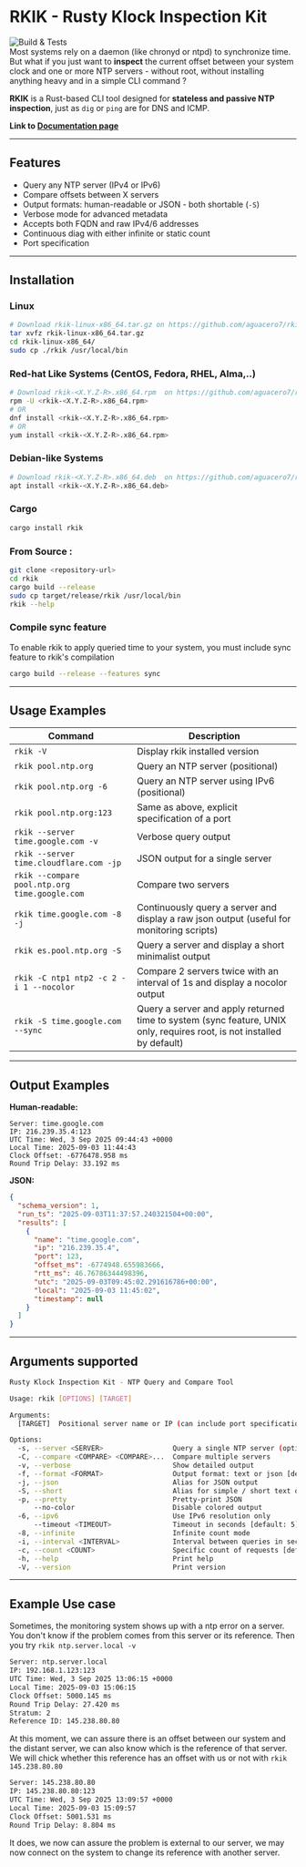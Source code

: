 # RKIK - Rusty Klock Inspection Kit
![Build & Tests](https://github.com/aguacero7/rkik/actions/workflows/ci-test-n-build.yml/badge.svg)
<br>
Most systems rely on a daemon (like chronyd or ntpd) to synchronize time. But what if you just want to **inspect** the current offset between your system clock and one or more NTP servers - without root, without installing anything heavy and in a simple CLI command ?

**RKIK** is a Rust-based CLI tool designed for **stateless and passive NTP inspection**, just as `dig` or `ping` are for DNS and ICMP.

**Link to  [Documentation page](https://aguacero7.github.io/rkik/)**

---

## Features

- Query any NTP server (IPv4 or IPv6)
-  Compare offsets between X servers
-  Output formats: human-readable or JSON - both shortable (`-S`)
-  Verbose mode for advanced metadata
-  Accepts both FQDN and raw IPv4/6 addresses
-  Continuous diag with either infinite or static count
-  Port specification

---
## Installation

### Linux
```bash
# Download rkik-linux-x86_64.tar.gz on https://github.com/aguacero7/rkik/releases/latest
tar xvfz rkik-linux-x86_64.tar.gz 
cd rkik-linux-x86_64/
sudo cp ./rkik /usr/local/bin
```
### Red-hat Like Systems (CentOS, Fedora, RHEL, Alma,..)
```bash
# Download rkik-<X.Y.Z-R>.x86_64.rpm  on https://github.com/aguacero7/rkik/releases/latest
rpm -U <rkik-<X.Y.Z-R>.x86_64.rpm>
# OR
dnf install <rkik-<X.Y.Z-R>.x86_64.rpm>
# OR
yum install <rkik-<X.Y.Z-R>.x86_64.rpm>
```
### Debian-like Systems
```bash
# Download rkik-<X.Y.Z-R>.x86_64.deb  on https://github.com/aguacero7/rkik/releases/latest
apt install <rkik-<X.Y.Z-R>.x86_64.deb>
```
### Cargo
```bash
cargo install rkik
```


### From Source : 
```bash
git clone <repository-url>
cd rkik
cargo build --release
sudo cp target/release/rkik /usr/local/bin
rkik --help
```


### Compile sync feature
To enable rkik to apply queried time to your system, you must include sync feature to rkik's compilation
```bash
cargo build --release --features sync
```

---

## Usage Examples

| Command                                          | Description                                |
|--------------------------------------------------|--------------------------------------------|
| `rkik -V`                              | Display rkik installed version           |
| `rkik pool.ntp.org`                              | Query an NTP server (positional)           |
| `rkik pool.ntp.org -6`                              | Query an NTP server using IPv6 (positional)           |
| `rkik pool.ntp.org:123`                     | Same as above, explicit specification of a port               |
| `rkik --server time.google.com -v`        | Verbose query output                       |
| `rkik --server time.cloudflare.com -jp`| JSON output for a single server            |
| `rkik --compare pool.ntp.org time.google.com`    | Compare two servers                        |
| `rkik time.google.com -8 -j`         | Continuously query a server and display a raw json output (useful for monitoring scripts)          |
| `rkik es.pool.ntp.org -S `         | Query a server and display a short minimalist output           |
| `rkik -C ntp1 ntp2 -c 2 -i 1 --nocolor`         | Compare 2 servers twice with an interval of 1s and display a nocolor output           |
| `rkik -S time.google.com --sync`         | Query a server and apply returned time to system (sync feature, UNIX only, requires root, is not installed by default)           |


---

## Output Examples

**Human-readable:**
```
Server: time.google.com
IP: 216.239.35.4:123
UTC Time: Wed, 3 Sep 2025 09:44:43 +0000
Local Time: 2025-09-03 11:44:43
Clock Offset: -6776478.958 ms
Round Trip Delay: 33.192 ms
```

**JSON:**
```json
{
  "schema_version": 1,
  "run_ts": "2025-09-03T11:37:57.240321504+00:00",
  "results": [
    {
      "name": "time.google.com",
      "ip": "216.239.35.4",
      "port": 123,
      "offset_ms": -6774948.655983666,
      "rtt_ms": 46.76786344498396,
      "utc": "2025-09-03T09:45:02.291616786+00:00",
      "local": "2025-09-03 11:45:02",
      "timestamp": null
    }
  ]
}

```

---

## Arguments supported 
```bash
Rusty Klock Inspection Kit - NTP Query and Compare Tool

Usage: rkik [OPTIONS] [TARGET]

Arguments:
  [TARGET]  Positional server name or IP (can include port specification) - Examples: [time.google.com, [2001:4860:4860::8888]:123, 192.168.1.23:123]

Options:
  -s, --server <SERVER>                 Query a single NTP server (optional)
  -C, --compare <COMPARE> <COMPARE>...  Compare multiple servers
  -v, --verbose                         Show detailed output
  -f, --format <FORMAT>                 Output format: text or json [default: text] [possible values: text, json, simple, json-short]
  -j, --json                            Alias for JSON output
  -S, --short                           Alias for simple / short text output
  -p, --pretty                          Pretty-print JSON
      --no-color                        Disable colored output
  -6, --ipv6                            Use IPv6 resolution only
      --timeout <TIMEOUT>               Timeout in seconds [default: 5]
  -8, --infinite                        Infinite count mode
  -i, --interval <INTERVAL>             Interval between queries in seconds (only with --infinite or --count) [default: 1]
  -c, --count <COUNT>                   Specific count of requests [default: 1]
  -h, --help                            Print help
  -V, --version                         Print version
```

--- 

## Example Use case
Sometimes, the monitoring system shows up with a ntp error on a server.
You don't know if the problem comes from this server or its reference.
Then you try `rkik ntp.server.local -v`
```bash
Server: ntp.server.local
IP: 192.168.1.123:123
UTC Time: Wed, 3 Sep 2025 13:06:15 +0000
Local Time: 2025-09-03 15:06:15
Clock Offset: 5000.145 ms
Round Trip Delay: 27.420 ms
Stratum: 2
Reference ID: 145.238.80.80
```

At this moment, we can assure there is an offset between our system and the distant server, we can also know which is the reference of that server.
We will chick whether this reference has an offset with us or not with `rkik 145.238.80.80`
```bash
Server: 145.238.80.80
IP: 145.238.80.80:123
UTC Time: Wed, 3 Sep 2025 13:09:57 +0000
Local Time: 2025-09-03 15:09:57
Clock Offset: 5001.531 ms
Round Trip Delay: 8.804 ms
```
It does, we now can assure the problem is external to our server, we may now connect on the system to change its reference with another server.
